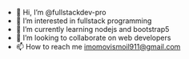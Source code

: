- 👋 Hi, I’m @fullstackdev-pro
- 👀 I’m interested in fullstack programming
- 🌱 I’m currently learning nodejs and bootstrap5 
- 💞️ I’m looking to collaborate on web developers
- 📫 How to reach me imomovismoil911@gmail.com

<!---
fullstackdev-pro/fullstackdev-pro is a ✨ special ✨ repository because its `README.md` (this file) appears on your GitHub profile.
You can click the Preview link to take a look at your changes.
--->
